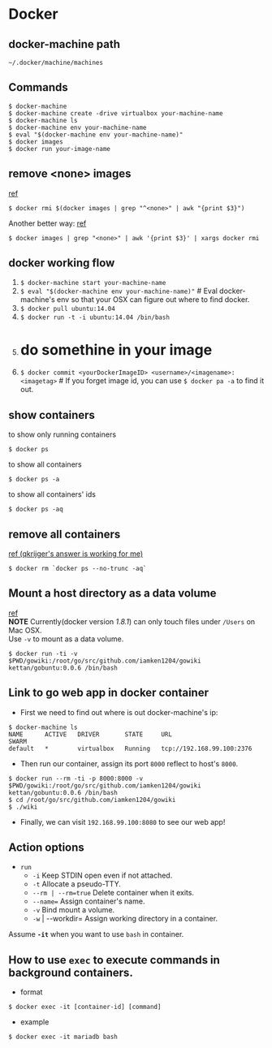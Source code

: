 # Docker

## docker-machine path
`~/.docker/machine/machines`

## Commands
    $ docker-machine
    $ docker-machine create -drive virtualbox your-machine-name
    $ docker-machine ls
    $ docker-machine env your-machine-name
    $ eval "$(docker-machine env your-machine-name)"
    $ docker images
    $ docker run your-image-name
    
## remove \<none\> images
[ref](http://jimhoskins.com/2013/07/27/remove-untagged-docker-images.html)
```shell
$ docker rmi $(docker images | grep "^<none>" | awk "{print $3}")
```
Another better way: [ref](http://stackoverflow.com/questions/17236796/how-to-remove-old-docker-containers)
```
$ docker images | grep "<none>" | awk '{print $3}' | xargs docker rmi
```

## docker working flow
1. `$ docker-machine start your-machine-name`
2. `$ eval "$(docker-machine env your-machine-name)"` \# Eval docker-machine's env so that your OSX can figure out where to find docker.
3. `$ docker pull ubuntu:14.04`
4. `$ docker run -t -i ubuntu:14.04 /bin/bash`
5. # do somethine in your image
6. `$ docker commit <yourDockerImageID> <username>/<imagename>:<imagetag>` # If you forget image id, you can use `$ docker pa -a` to find it out.

## show containers
to show only running containers
```shell
$ docker ps
```
to show all containers
```shell
$ docker ps -a
```
to show all containers' ids
```shell
$ docker ps -aq
```

## remove all containers
[ref (qkrijger's answer is working for me)](http://stackoverflow.com/questions/17236796/how-to-remove-old-docker-containers)
```
$ docker rm `docker ps --no-trunc -aq`
```

## Mount a host directory as a data volume
[ref](https://docs.docker.com/userguide/dockervolumes/)   
__NOTE__ Currently(docker version _1.8.1_) can only touch files under `/Users` on Mac OSX.   
Use `-v` to mount as a data volume.
```
$ docker run -ti -v $PWD/gowiki:/root/go/src/github.com/iamken1204/gowiki kettan/gobuntu:0.0.6 /bin/bash
```

## Link to go web app in docker container
* First we need to find out where is out docker-machine's ip:   
```
$ docker-machine ls
NAME      ACTIVE   DRIVER       STATE     URL                         SWARM
default   *        virtualbox   Running   tcp://192.168.99.100:2376
```
* Then run our container, assign its port `8000` reflect to host's `8000`.
```
$ docker run --rm -ti -p 8000:8000 -v $PWD/gowiki:/root/go/src/github.com/iamken1204/gowiki kettan/gobuntu:0.0.6 /bin/bash
$ cd /root/go/src/github.com/iamken1204/gowiki
$ ./wiki
```
* Finally, we can visit `192.168.99.100:8080` to see our web app!

## Action options
* `run`
	* `-i` Keep STDIN open even if not attached.
	* `-t` Allocate a pseudo-TTY. 
	* `--rm | --rm=true` Delete container when it exits.
	* `--name=` Assign container's name.
	* `-v` Bind mount a volume.
	* `-w` | --workdir= Assign working directory in a container.

Assume __`-it`__ when you want to use `bash` in container.
    
## How to use `exec` to execute commands in background containers.
* format   
```
$ docker exec -it [container-id] [command]
```
* example
```
$ docker exec -it mariadb bash
```
